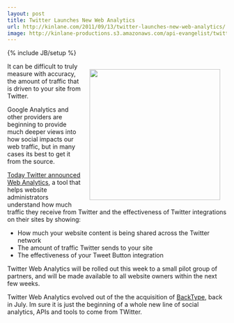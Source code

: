 ```yaml
---
layout: post
title: Twitter Launches New Web Analytics
url: http://kinlane.com/2011/09/13/twitter-launches-new-web-analytics/
image: http://kinlane-productions.s3.amazonaws.com/api-evangelist/twitter_web_analytics.png
---
```

{% include JB/setup %}
<p>
     <img style="padding: 15px;" src="http://kinlane-productions.s3.amazonaws.com/api-evangelist/twitter_web_analytics.png"  width="300" align="right" />It can be difficult to truly measure with accuracy, the amount of traffic that is driven to your site from Twitter.
</p>

<p>
     Google Analytics and other providers are beginning to provide much deeper views into how social impacts our web traffic, but in many cases its best to get it from the source.
</p>

<p>
     <a title="Today Twitter announced Web Analytics" href="https://dev.twitter.com/blog/introducing-twitter-web-analytics">Today Twitter announced Web Analytics</a>, a tool that helps website administrators understand how much traffic they receive from Twitter and the effectiveness of Twitter integrations on their sites by showing:
</p>
<ul class="mainlist">
     <li>How much your website content is being shared across the Twitter network
     </li>
     <li>The amount of traffic Twitter sends to your site
     </li>
     <li>The effectiveness of your Tweet Button integration
     </li>
</ul>
<p>
     Twitter Web Analytics will be rolled out this week to a small pilot group of partners, and will be made available to all website owners within the next few weeks.
</p>

<p>
     Twitter Web Analytics evolved out of the the acquisition of <a title="Backtype" href="http://www.backtype.com/">BackType</a>, back in July. Im sure it is just the beginning of a whole new line of social analytics, APIs and tools to come from TWitter.
</p>